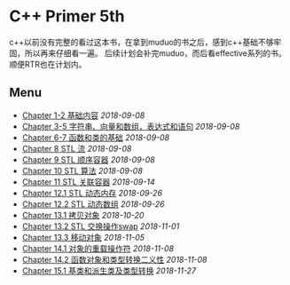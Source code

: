 # C++ Primer 5th
c++以前没有完整的看过这本书，在拿到muduo的书之后，感到c++基础不够牢固，所以再来仔细看一遍。
后续计划会补完muduo，而后看effective系列的书。
顺便RTR也在计划内。
## Menu
* [Chapter 1-2 基础内容](chapter1-2.md) *2018-09-08*
* [Chapter 3-5 字符串、向量和数组，表达式和语句](chapter3-5.md) *2018-09-08*
* [Chapter 6-7 函数和类的基础](chapter6-7.md) *2018-09-08*
* [Chapter 8 STL 流](chapter8.md) *2018-09-08*
* [Chapter 9 STL 顺序容器](chapter9.md) *2018-09-08*
* [Chapter 10 STL 算法](chapter10.md) *2018-09-08*
* [Chapter 11 STL 关联容器](chapter11.md) *2018-09-14*
* [Chapter 12.1 STL 动态内存](chapter12_1.md) *2018-09-26*
* [Chapter 12.2 STL 动态数组](chapter12_2.md) *2018-09-26*
* [Chapter 13.1 拷贝对象](chapter13_1.md) *2018-10-20*
* [Chapter 13.2 STL 交换操作swap](chapter13_2.md) *2018-11-01*
* [Chapter 13.3 移动对象](chapter13_3.md) *2018-11-05*
* [Chapter 14.1 对象的重载操作符](chapter14_1.md) *2018-11-08*
* [Chapter 14.2 函数对象和类型转换二义性](chapter14_2.md) *2018-11-08*
* [Chapter 15.1 基类和派生类及类型转换](chapter15_1.md) *2018-11-27*
  